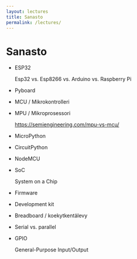 ```yaml
---
layout: lectures
title: Sanasto
permalink: /lectures/
---
```


# Sanasto

* ESP32

    Esp32 vs. Esp8266 vs. Arduino vs. Raspberry Pi

* Pyboard
* MCU / Mikrokontrolleri
* MPU / Mikroprosessori

    https://semiengineering.com/mpu-vs-mcu/

* MicroPython

* CircuitPython

* NodeMCU

* SoC

    System on a Chip

* Firmware

* Development kit

* Breadboard / koekytkentälevy

* Serial vs. parallel

* GPIO

    General-Purpose Input/Output